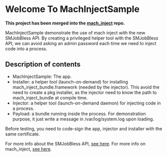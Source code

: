 # Welcome To MachInjectSample

**This project has been merged into the [mach_inject](https://github.com/rentzsch/mach_inject) repo.**

MachInjectSample demonstrate the use of mach inject with the new SMJobBless API. By creating a privileged helper tool with the SMJobBless API, we can avoid asking an admin password each time we need to inject code into a process.

## Description of contents

* MachInjectSample: The app.
* Installer: a helper tool (launch-on-demand) for installing mach_inject_bundle.framework (needed by the injector). This avoid the need to create a pkg installer, as the injector need to know the path to mach_inject_bundle at compile time.
* Injector: a helper tool (launch-on-demand daemon) for injecting code in a process.
* Payload: a bundle running inside the process. For demonstration purpose, it just write a message in /var/log/system.log upon loading.

Before testing, you need to code-sign the app, injector and installer with the same certificate.

For more info about the SMJobBless API, [see here](https://developer.apple.com/library/mac/#documentation/ServiceManagement/Reference/ServiceManagement_header_reference/Reference/reference.html#//apple_ref/doc/uid/TP40012447).
For more info on mach_inject, [see here](https://github.com/rentzsch/mach_inject).
